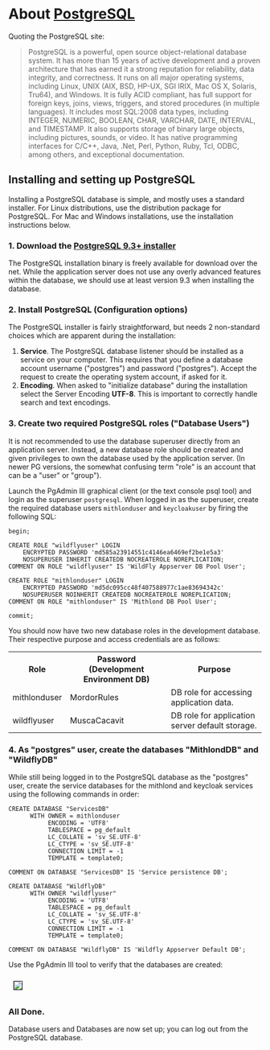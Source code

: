 # About [PostgreSQL](http://www.postgres.org)

Quoting the PostgreSQL site:

> PostgreSQL is a powerful, open source object-relational database system.
> It has more than 15 years of active development and a proven architecture that has earned it a strong reputation for
> reliability, data integrity, and correctness. It runs on all major operating systems, including Linux,
> UNIX (AIX, BSD, HP-UX, SGI IRIX, Mac OS X, Solaris, Tru64), and Windows. It is fully ACID compliant, has full
> support for foreign keys, joins, views, triggers, and stored procedures (in multiple languages).
> It includes most SQL:2008 data types, including INTEGER, NUMERIC, BOOLEAN, CHAR, VARCHAR, DATE, INTERVAL, and
> TIMESTAMP. It also supports storage of binary large objects, including pictures, sounds, or video.
> It has native programming interfaces for C/C++, Java, .Net, Perl, Python, Ruby, Tcl, ODBC, among others, and
> exceptional documentation.

## Installing and setting up PostgreSQL

Installing a PostgreSQL database is simple, and mostly uses a standard installer.
For Linux distributions, use the distribution package for PostgreSQL.
For Mac and Windows installations, use the installation instructions below.

### 1. Download the [PostgreSQL 9.3+ installer](http://www.postgresql.org/download/)

The PostgreSQL installation binary is freely available for download over the net.
While the application server does not use any overly advanced features within the database, we 
should use at least version 9.3 when installing the database.

### 2. Install PostgreSQL (Configuration options)

The PostgreSQL installer is fairly straightforward, but needs 2 non-standard choices which are apparent
during the installation:

1. **Service**. The PostgreSQL database listener should be installed as a service on your computer.
   This requires that you define a database account username ("postgres") and password ("postgres").
   Accept the request to create the operating system account, if asked for it.
2. **Encoding**. When asked to "initialize database" during the installation select the Server 
   Encoding **UTF-8**. This is important to correctly handle search and text encodings.

### 3. Create two required PostgreSQL roles ("Database Users")

It is not recommended to use the database superuser directly from an application server.
Instead, a new database role should be created and given privileges to own the database 
used by the application server. (In newer PG versions, the somewhat confusing term "role" 
is an account that can be a "user" or "group").

Launch the PgAdmin III graphical client (or the text console psql tool) and login as
the superuser `postgresql`. When logged in as the superuser, create the required database 
users `mithlonduser` and `keycloakuser` by firing the following SQL:

    begin;

    CREATE ROLE "wildflyuser" LOGIN
        ENCRYPTED PASSWORD 'md585a23914551c4146ea6469ef2be1e5a3'
        NOSUPERUSER INHERIT CREATEDB NOCREATEROLE NOREPLICATION;
    COMMENT ON ROLE "wildflyuser" IS 'WildFly Appserver DB Pool User';
    
    CREATE ROLE "mithlonduser" LOGIN
        ENCRYPTED PASSWORD 'md5dc095cc48f407588977c1ae83694342c'
        NOSUPERUSER NOINHERIT CREATEDB NOCREATEROLE NOREPLICATION;
    COMMENT ON ROLE "mithlonduser" IS 'Mithlond DB Pool User';

    commit;

You should now have two new database roles in the development database.
Their respective purpose and access credentials are as follows:

<table>
    <tr>
        <th>Role</th>
        <th>Password (Development Environment DB)</th>
        <th>Purpose</th>
    </tr>
    <tr>
        <td>mithlonduser</td>
        <td>MordorRules</td>
        <td>DB role for accessing application data.</td>
    </tr>
    <tr>
        <td>wildflyuser</td>
        <td>MuscaCacavit</td>
        <td>DB role for application server default storage.</td>
    </tr>
</table>

### 4. As "postgres" user, create the databases "MithlondDB" and "WildflyDB"

While still being logged in to the PostgreSQL database as the "postgres" user, create the 
service databases for the mithlond and keycloak services using the following commands in order:

    CREATE DATABASE "ServicesDB"
          WITH OWNER = mithlonduser
               ENCODING = 'UTF8'
               TABLESPACE = pg_default
               LC_COLLATE = 'sv_SE.UTF-8'
               LC_CTYPE = 'sv_SE.UTF-8'
               CONNECTION LIMIT = -1
               TEMPLATE = template0;
    
    COMMENT ON DATABASE "ServicesDB" IS 'Service persistence DB';

    CREATE DATABASE "WildflyDB"
          WITH OWNER "wildflyuser"
               ENCODING = 'UTF8'
               TABLESPACE = pg_default
               LC_COLLATE = 'sv_SE.UTF-8'
               LC_CTYPE = 'sv_SE.UTF-8'
               CONNECTION LIMIT = -1
               TEMPLATE = template0;

    COMMENT ON DATABASE "WildflyDB" IS 'Wildfly Appserver Default DB';

Use the PgAdmin III tool to verify that the databases are created:

<img src="../images/service_databases.png" style="margin:10px; border:1px solid black;" altText="Service Databases"/>

### All Done.
  
Database users and Databases are now set up; you can log out from the PostgreSQL database.